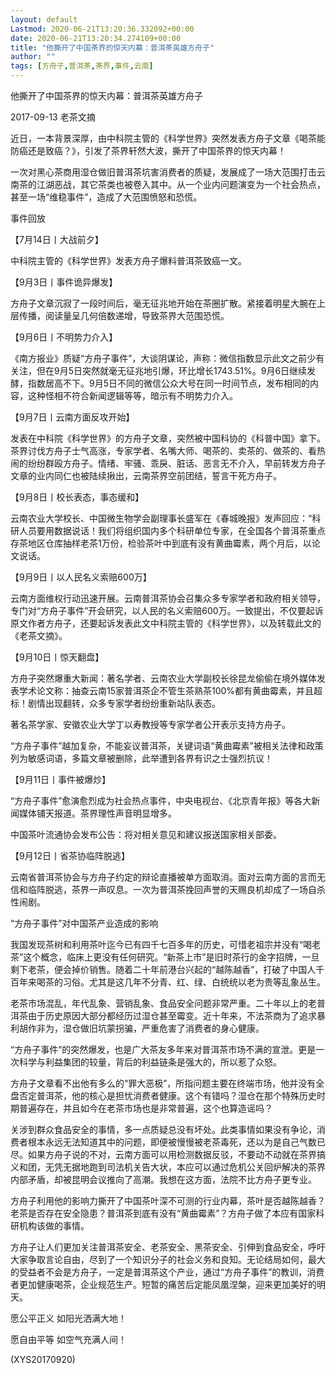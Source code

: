 ```yaml
---
layout: default
Lastmod: 2020-06-21T13:20:36.332092+00:00
date: 2020-06-21T13:20:34.274109+00:00
title: "他撕开了中国茶界的惊天内幕：普洱茶英雄方舟子"
author: ""
tags: [方舟子,普洱茶,茶界,事件,云南]
---
```


他撕开了中国茶界的惊天内幕：普洱茶英雄方舟子

2017-09-13 老茶文摘

近日，一本背景深厚，由中科院主管的《科学世界》突然发表方舟子文章《喝茶能防癌还是致癌？》，引发了茶界轩然大波，撕开了中国茶界的惊天内幕！

一次对黑心茶商用湿仓做旧普洱茶坑害消费者的质疑，发展成了一场大范围打击云南茶的江湖恶战，其它茶类也被卷入其中。从一个业内问题演变为一个社会热点，甚至一场“维稳事件”，造成了大范围愤怒和恐慌。

事件回放

【7月14日丨大战前夕】

中科院主管的《科学世界》发表方舟子爆料普洱茶致癌一文。

【9月3日丨事件诡异爆发】

方舟子文章沉寂了一段时间后，毫无征兆地开始在茶圈扩散。紧接着明星大腕在上层传播，阅读量呈几何倍数递增，导致茶界大范围恐慌。

【9月6日丨不明势力介入】

《南方报业》质疑“方舟子事件”，大谈阴谋论，声称：微信指数显示此文之前少有关注，但在9月5日突然就毫无征兆地引爆，环比增长1743.51%。9月6日继续发酵，指数居高不下。9月5日不同的微信公众大号在同一时间节点，发布相同的内容，这种怪相不符合新闻逻辑等等，暗示有不明势力介入。

【9月7日丨云南方面反攻开始】

发表在中科院《科学世界》的方舟子文章，突然被中国科协的《科普中国》拿下。茶界讨伐方舟子士气高涨，专家学者、名嘴大师、喝茶的、卖茶的、做茶的、看热闹的纷纷群殴方舟子。情绪、牢骚、乖戾、脏话、恶言无不介入，早前转发方舟子文章的业内同仁也被陆续揪出，云南茶界空前团结，誓言干死方舟子。

【9月8日丨校长表态，事态缓和】

云南农业大学校长、中国微生物学会副理事长盛军在《春城晚报》发声回应：“科研人员要用数据说话！我们将组织国内多个科研单位专家，在全国各个普洱茶重点存茶地区仓库抽样老茶1万份，检验茶叶中到底有没有黄曲霉素，两个月后，以论文说话。

【9月9日丨以人民名义索赔600万】

云南方面维权行动迅速开展。云南普洱茶协会召集众多专家学者和政府相关领导，专门对“方舟子事件”开会研究，以人民的名义索赔600万。一致提出，不仅要起诉原文作者方舟子，还要起诉发表此文中科院主管的《科学世界》，以及转载此文的《老茶文摘》。

【9月10日丨惊天翻盘】

方舟子突然爆重大新闻：著名学者、云南农业大学副校长徐昆龙偷偷在境外媒体发表学术论文称：抽查云南15家普洱茶企不管生茶熟茶100%都有黄曲霉素，并且超标！剧情出现翻转，众多专家学者纷纷重新站队表态。

著名茶学家、安徽农业大学丁以寿教授等专家学者公开表示支持方舟子。

“方舟子事件”越加复杂，不能妄议普洱茶，关键词语“黄曲霉素”被相关法律和政策列为敏感词语，多篇文章被删除，此举遭到各界有识之士强烈抗议！

【9月11日丨事件被爆炒】

“方舟子事件”愈演愈烈成为社会热点事件，中央电视台、《北京青年报》等各大新闻媒体铺天报道。茶界理性声音明显增多。

中国茶叶流通协会发布公告：将对相关意见和建议报送国家相关部委。

【9月12日丨省茶协临阵脱逃】

云南省普洱茶协会与方舟子约定的辩论直播被单方面取消。面对云南方面的言而无信和临阵脱逃，茶界一声叹息。一次为普洱茶挽回声誉的天赐良机却成了一场自杀性闹剧。

“方舟子事件”对中国茶产业造成的影响

我国发现茶树和利用茶叶迄今已有四千七百多年的历史，可惜老祖宗并没有“喝老茶”这个概念，临床上更没有任何研究。“新茶上市”是旧时茶行的金字招牌，一旦剩下老茶，便会掉价销售。随着二十年前港台兴起的“越陈越香”，打破了中国人千百年来喝茶的习俗。尤其是这几年不分青、红、绿、白统统以老为贵等乱象丛生。

老茶市场混乱，年代乱象、营销乱象、食品安全问题非常严重。二十年以上的老普洱茶由于历史原因大部分都经历过湿仓甚至霉变。近十年来，不法茶商为了追求暴利胡作非为，湿仓做旧坑蒙拐骗，严重危害了消费者的身心健康。

“方舟子事件”的突然爆发，也是广大茶友多年来对普洱茶市场不满的宣泄。更是一次科学与利益集团的较量，背后的利益链条是强大的，所以惹了众怒。

方舟子文章看不出他有多么的“罪大恶极”，所指问题主要在终端市场，他并没有全盘否定普洱茶，他的核心是担忧消费者健康。这个有错吗？湿仓在那个特殊历史时期普遍存在，并且如今在老茶市场也是非常普遍，这个也算造谣吗？

关涉到群众食品安全的事情，多一点质疑总没有坏处。此类事情如果没有争论，消费者根本永远无法知道其中的问题，即便被慢慢被老茶毒死，还以为是自己气数已尽。如果方舟子说的不对，云南方面可以用检测数据反驳，不要动不动就在茶界搞义和团，无凭无据地跑到司法机关告大状，本应可以通过危机公关回炉解决的茶界内部矛盾，却被昆明会议推向了高潮。我想在这方面，法院不比方舟子更专业。

方舟子利用他的影响力撕开了中国茶叶深不可测的行业内幕，茶叶是否越陈越香？老茶是否存在安全隐患？普洱茶到底有没有“黄曲霉素”？方舟子做了本应有国家科研机构该做的事情。

方舟子让人们更加关注普洱茶安全、老茶安全、黑茶安全、引伸到食品安全，呼吁大家争取言论自由，尽到了一个知识分子的社会义务和良知。无论结局如何，最大的受益者不会是方舟子，一定是普洱茶这个产业，通过“方舟子事件”的教训，消费者更加健康喝茶，企业规范生产。短暂的痛苦后定能凤凰涅槃，迎来更加美好的明天。

愿公平正义 如阳光洒满大地！

愿自由平等 如空气充满人间！

(XYS20170920)


